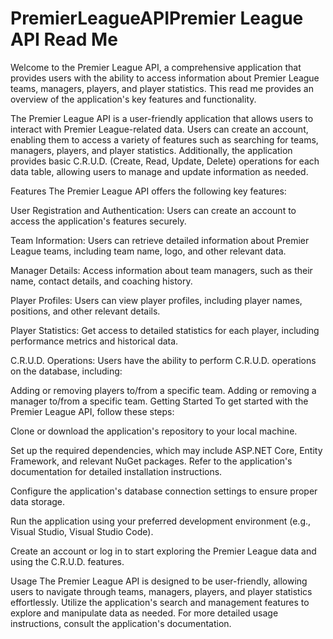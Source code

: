 # PremierLeagueAPIPremier League API Read Me
Welcome to the Premier League API, a comprehensive application that provides users with the ability to access information about Premier League teams, managers, players, and player statistics. This read me provides an overview of the application's key features and functionality.


The Premier League API is a user-friendly application that allows users to interact with Premier League-related data. Users can create an account, enabling them to access a variety of features such as searching for teams, managers, players, and player statistics. Additionally, the application provides basic C.R.U.D. (Create, Read, Update, Delete) operations for each data table, allowing users to manage and update information as needed.

Features
The Premier League API offers the following key features:

User Registration and Authentication: Users can create an account to access the application's features securely.

Team Information: Users can retrieve detailed information about Premier League teams, including team name, logo, and other relevant data.

Manager Details: Access information about team managers, such as their name, contact details, and coaching history.

Player Profiles: Users can view player profiles, including player names, positions, and other relevant details.

Player Statistics: Get access to detailed statistics for each player, including performance metrics and historical data.

C.R.U.D. Operations: Users have the ability to perform C.R.U.D. operations on the database, including:

Adding or removing players to/from a specific team.
Adding or removing a manager to/from a specific team.
Getting Started
To get started with the Premier League API, follow these steps:

Clone or download the application's repository to your local machine.

Set up the required dependencies, which may include ASP.NET Core, Entity Framework, and relevant NuGet packages. Refer to the application's documentation for detailed installation instructions.

Configure the application's database connection settings to ensure proper data storage.

Run the application using your preferred development environment (e.g., Visual Studio, Visual Studio Code).

Create an account or log in to start exploring the Premier League data and using the C.R.U.D. features.

Usage
The Premier League API is designed to be user-friendly, allowing users to navigate through teams, managers, players, and player statistics effortlessly. Utilize the application's search and management features to explore and manipulate data as needed. For more detailed usage instructions, consult the application's documentation.



